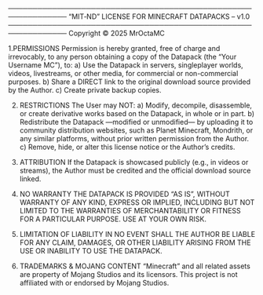 ──────────────────────────────────────────────────────────────
     “MIT‑ND” LICENSE FOR MINECRAFT DATAPACKS – v1.0
──────────────────────────────────────────────────────────────
Copyright © 2025  MrOctaMC

1.PERMISSIONS
   Permission is hereby granted, free of charge and
   irrevocably, to any person obtaining a copy of the
   Datapack (the “Your Username MC”), to:
     a) Use the Datapack in servers, singleplayer worlds,
        videos, livestreams, or other media, for commercial or
        non-commercial purposes.
     b) Share a DIRECT link to the original download source
        provided by the Author.
     c) Create private backup copies.

2. RESTRICTIONS
   The User may NOT:
     a) Modify, decompile, disassemble, or create derivative
        works based on the Datapack, in whole or in part.
     b) Redistribute the Datapack —modified or unmodified— by
        uploading it to community distribution websites, such
        as Planet Minecraft, Mondrith, or any similar platforms,
        without prior written permission from the Author.
     c) Remove, hide, or alter this license notice or the
        Author’s credits.

3. ATTRIBUTION
   If the Datapack is showcased publicly (e.g., in videos or
   streams), the Author must be credited and the official
   download source linked.

4. NO WARRANTY
   THE DATAPACK IS PROVIDED “AS IS”, WITHOUT WARRANTY OF ANY
   KIND, EXPRESS OR IMPLIED, INCLUDING BUT NOT LIMITED TO THE
   WARRANTIES OF MERCHANTABILITY OR FITNESS FOR A PARTICULAR
   PURPOSE. USE AT YOUR OWN RISK.

5. LIMITATION OF LIABILITY
   IN NO EVENT SHALL THE AUTHOR BE LIABLE FOR ANY CLAIM,
   DAMAGES, OR OTHER LIABILITY ARISING FROM THE USE OR
   INABILITY TO USE THE DATAPACK.

6. TRADEMARKS & MOJANG CONTENT
   “Minecraft” and all related assets are property of Mojang
   Studios and its licensors. This project is not affiliated
   with or endorsed by Mojang Studios.
